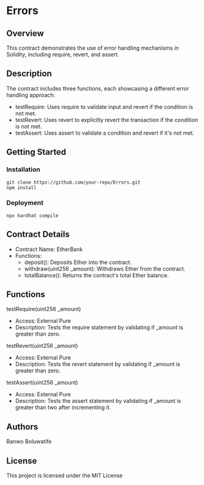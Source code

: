 # Errors

## Overview
This contract demonstrates the use of error handling mechanisms in Solidity, including require, revert, and assert.

## Description
The contract includes three functions, each showcasing a different error handling approach:
* testRequire: Uses require to validate input and revert if the condition is not met.
* testRevert: Uses revert to explicitly revert the transaction if the condition is not met.
* testAssert: Uses assert to validate a condition and revert if it's not met.

## Getting Started

### Installation
```
git clone https://github.com/your-repo/Errors.git
npm install
```
### Deployment
```
npx hardhat compile
```

## Contract Details
* Contract Name: EtherBank
* Functions:
    * deposit(): Deposits Ether into the contract.
    * withdraw(uint256 _amount): Withdraws Ether from the contract.
    * totalBalance(): Returns the contract's total Ether balance.


## Functions
testRequire(uint256 _amount)
* Access: External Pure
* Description: Tests the require statement by validating if _amount is greater than zero.
  
testRevert(uint256 _amount)
* Access: External Pure
* Description: Tests the revert statement by validating if _amount is greater than zero.
  
testAssert(uint256 _amount)
* Access: External Pure
* Description: Tests the assert statement by validating if _amount is greater than two after incrementing it.

## Authors
Banwo Boluwatife

## License

This project is licensed under the MIT License

